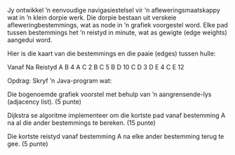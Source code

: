 
Jy ontwikkel ’n eenvoudige navigasiestelsel vir ’n afleweringsmaatskappy wat in ’n klein dorpie werk. Die dorpie bestaan uit verskeie afleweringbestemmings, wat as node in ’n grafiek voorgestel word. Elke pad tussen bestemmings het ’n reistyd in minute, wat as gewigte (edge weights) aangedui word.

Hier is die kaart van die bestemmings en die paaie (edges) tussen hulle:

Vanaf	Na	Reistyd
A	B	4
A	C	2
B	C	5
B	D	10
C	D	3
D	E	4
C	E	12
 
Opdrag:
Skryf ’n Java-program wat:

Die bogenoemde grafiek voorstel met behulp van ’n aangrensende-lys (adjacency list). (5 punte)

Dijkstra se algoritme implementeer om die kortste pad vanaf bestemming A na al die ander bestemmings te bereken. (15 punte)

Die kortste reistyd vanaf bestemming A na elke ander bestemming terug te gee. (5 punte)
